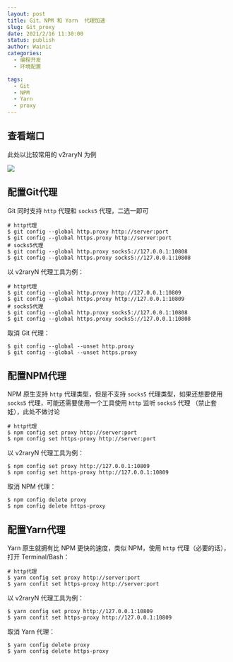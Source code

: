 ```yaml
---
layout: post
title: Git、NPM 和 Yarn  代理加速
slug: Git_proxy
date: 2021/2/16 11:30:00
status: publish
author: Wainic
categories: 
  - 编程开发
  - 环境配置

tags: 
  - Git
  - NPM
  - Yarn
  - proxy
---
```


## 查看端口

此处以比较常用的 v2raryN 为例

![](https://gallery.dachunwang.top/img/20211031144325.png)

## 配置Git代理

Git 同时支持 `http` 代理和 `socks5` 代理，二选一即可

```
# http代理
$ git config --global http.proxy http://server:port
$ git config --global https.proxy http://server:port
# socks5代理
$ git config --global http.proxy socks5://127.0.0.1:10808
$ git config --global https.proxy socks5://127.0.0.1:10808
```

以 v2raryN 代理工具为例：

```
# http代理
$ git config --global http.proxy http://127.0.0.1:10809
$ git config --global https.proxy http://127.0.0.1:10809
# socks5代理
$ git config --global http.proxy socks5://127.0.0.1:10808
$ git config --global https.proxy socks5://127.0.0.1:10808
```

取消 Git 代理：

```
$ git config --global --unset http.proxy
$ git config --global --unset https.proxy
```

## 配置NPM代理

NPM 原生支持 `http` 代理类型，但是不支持 `socks5` 代理类型，如果还想要使用 `socks5` 代理，可能还需要使用一个工具使用 `http` 监听 `socks5` 代理 （禁止套娃），此处不做讨论

```
# http代理
$ npm config set proxy http://server:port
$ npm config set https-proxy http://server:port
```

以 v2raryN 代理工具为例：

```
$ npm config set proxy http://127.0.0.1:10809
$ npm config set https-proxy http://127.0.0.1:10809
```

取消 NPM 代理：

```
$ npm config delete proxy
$ npm config delete https-proxy
```

## 配置Yarn代理

Yarn 原生就拥有比 NPM 更快的速度，类似 NPM，使用 `http` 代理（必要的话），打开 Terminal/Bash：

```
# http代理
$ yarn config set proxy http://server:port
$ yarn confit set https-proxy http://server:port
```

以 v2raryN 代理工具为例：

```
$ yarn config set proxy http://127.0.0.1:10809
$ yarn confit set https-proxy http://127.0.0.1:10809
```

取消 Yarn 代理：

```
$ yarn config delete proxy
$ yarn config delete https-proxy
```

